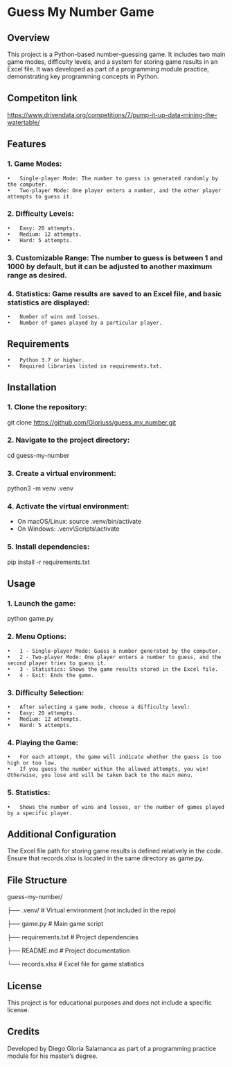 # Guess My Number Game

## Overview

This project is a Python-based number-guessing game. It includes two main game modes, difficulty levels, and a system for storing game results in an Excel file. It was developed as part of a programming module practice, demonstrating key programming concepts in Python.

## Competiton link

https://www.drivendata.org/competitions/7/pump-it-up-data-mining-the-watertable/

## Features

### 1.	Game Modes:
	•	Single-player Mode: The number to guess is generated randomly by the computer.
	•	Two-player Mode: One player enters a number, and the other player attempts to guess it.
### 2.	Difficulty Levels:
	•	Easy: 20 attempts.
	•	Medium: 12 attempts.
	•	Hard: 5 attempts.
### 3.	Customizable Range: The number to guess is between 1 and 1000 by default, but it can be adjusted to another maximum range as desired.
### 4.	Statistics: Game results are saved to an Excel file, and basic statistics are displayed:
	•	Number of wins and losses.
	•	Number of games played by a particular player.

## Requirements

	•	Python 3.7 or higher.
	•	Required libraries listed in requirements.txt.

## Installation

### 1.	Clone the repository:
git clone https://github.com/Gloriuss/guess_my_number.git
### 2.	Navigate to the project directory:
cd guess-my-number
### 3.	Create a virtual environment:
python3 -m venv .venv
### 4.	Activate the virtual environment:
- On macOS/Linux:
source .venv/bin/activate
- On Windows:
.venv\Scripts\activate
### 5.	Install dependencies:
pip install -r requirements.txt

## Usage
### 1.	Launch the game:
python game.py
### 2.	Menu Options:
	•	1 - Single-player Mode: Guess a number generated by the computer.
	•	2 - Two-player Mode: One player enters a number to guess, and the second player tries to guess it.
	•	3 - Statistics: Shows the game results stored in the Excel file.
	•	4 - Exit: Ends the game.
### 3.	Difficulty Selection:
	•	After selecting a game mode, choose a difficulty level:
	•	Easy: 20 attempts.
	•	Medium: 12 attempts.
	•	Hard: 5 attempts.
### 4.	Playing the Game:
	•	For each attempt, the game will indicate whether the guess is too high or too low.
	•	If you guess the number within the allowed attempts, you win! Otherwise, you lose and will be taken back to the main menu.
### 5.	Statistics:
	•	Shows the number of wins and losses, or the number of games played by a specific player.

## Additional Configuration

The Excel file path for storing game results is defined relatively in the code. Ensure that records.xlsx is located in the same directory as game.py.

## File Structure
guess-my-number/

├── .venv/                  # Virtual environment (not included in the repo)

├── game.py                 # Main game script

├── requirements.txt        # Project dependencies

├── README.md               # Project documentation

└── records.xlsx            # Excel file for game statistics

## License

This project is for educational purposes and does not include a specific license.

## Credits

Developed by Diego Gloria Salamanca as part of a programming practice module for his master’s degree.
